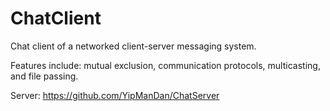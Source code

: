 # ChatClient
Chat client of a networked client-server messaging system.

Features include: mutual exclusion, communication protocols, multicasting, and file passing.

Server:
https://github.com/YipManDan/ChatServer

